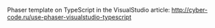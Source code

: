 Phaser template on TypeScript in the VisualStudio
article: http://cyber-code.ru/use-phaser-visualstudio-typescript
